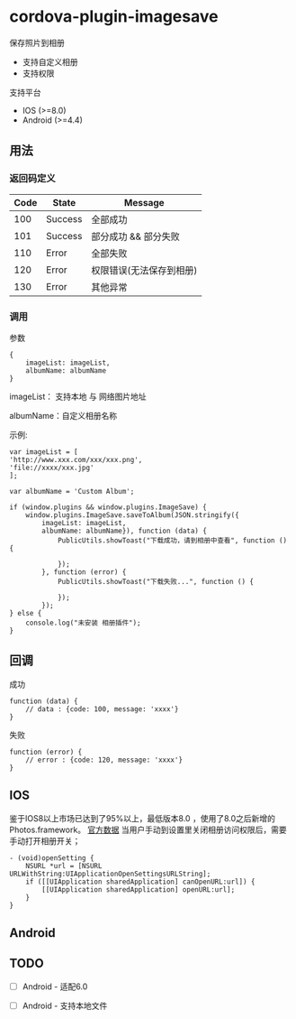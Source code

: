 # cordova-plugin-imagesave

保存照片到相册

- 支持自定义相册
- 支持权限

支持平台

- IOS (>=8.0)
- Android (>=4.4)

## 用法

### 返回码定义

| Code | State | Message |
| --- | --- | --- |
| 100 | Success | 全部成功 |
| 101 | Success | 部分成功 && 部分失败 |
| 110 | Error | 全部失败 |
| 120 | Error | 权限错误(无法保存到相册) |
| 130 | Error | 其他异常 |


### 调用

参数

```
{
    imageList: imageList,
    albumName: albumName
}
```

imageList： 支持本地 与 网络图片地址

albumName：自定义相册名称

示例:

```
var imageList = [
'http://www.xxx.com/xxx/xxx.png',
'file://xxxx/xxx.jpg'
];

var albumName = 'Custom Album';

```


```
if (window.plugins && window.plugins.ImageSave) {
    window.plugins.ImageSave.saveToAlbum(JSON.stringify({
        imageList: imageList,
        albumName: albumName}), function (data) {
            PublicUtils.showToast("下载成功，请到相册中查看", function () {

            });
        }, function (error) {
            PublicUtils.showToast("下载失败...", function () {

            });
        });
} else {
    console.log("未安装 相册插件");
}
```

## 回调

成功

```
function (data) {
    // data : {code: 100, message: 'xxxx'}
}
```


失败

```
function (error) {
    // error : {code: 120, message: 'xxxx'}
}
```

## IOS

鉴于IOS8以上市场已达到了95%以上，最低版本8.0 ，使用了8.0之后新增的 Photos.framework。
[官方数据](https://developer.apple.com/support/app-store/)
当用户手动到设置里关闭相册访问权限后，需要手动打开相册开关；

```
- (void)openSetting {
    NSURL *url = [NSURL URLWithString:UIApplicationOpenSettingsURLString];
    if ([[UIApplication sharedApplication] canOpenURL:url]) {
        [[UIApplication sharedApplication] openURL:url];
    }
}
```

## Android

## TODO

* [ ] Android - 适配6.0
* [ ] Android - 支持本地文件







